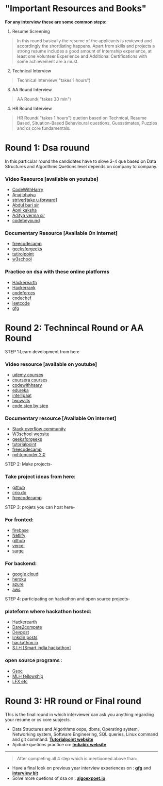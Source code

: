 # **"Important Resources and Books"**

**For any interview these are some common steps:**

1. Resume Screening
>In this round basically the resume of the applicants is reviewed and accordingly the shortlisting happens. 
Apart from skills and projects a strong resume includes a good amount of Internship experience, at least one Volunteer Experience and Additional Certifications with some achievement are a must.

2. Technical  Interview
>Technical Interview( "takes 1 hours")


3. AA Round Interview
>AA Round( "takes 30 min")

4. HR Round Interview
>HR Round( "takes 1 hours")
quetion based on Technical, Resume Based, Situation-Based Behavioural questions, Guesstimates, Puzzles and cs core fundamentals.


# Round 1: Dsa rouund

In this particular round the candidates have to slove 3-4 que based on Data Structures and Algorithms.Quetions level depends on company to company.

### Video Resource [available on youtube]
* [CodeWithHarry](https://www.youtube.com/c/CodeWithHarry)
* [Anuj bhaiya](https://www.youtube.com/c/AnujBhaiya)
* [striver[take u forward]](https://www.youtube.com/c/takeUforward)
* [Abdul bari sir](https://www.youtube.com/channel/UCZCFT11CWBi3MHNlGf019nw)
* [Apni kaksha](https://www.youtube.com/channel/UCF7BExjT2zH_mmyqOB139Dg)
* [Aditya verma sir](https://www.youtube.com/c/AdityaVermaTheProgrammingLord)
* [codebeyound](https://www.youtube.com/c/CodeBeyond)

### Documentary Resource [Available On internet]
* [freecodecamp](https://www.freecodecamp.org/)
* [geeksforgeeks](https://www.geeksforgeeks.org/)
* [tutirolpoint](https://www.tutorialspoint.com/index.htm)
* [w3school](https://www.w3schools.com/)

### Practice on dsa with these online platforms
* [Hackerearth](https://www.hackerearth.com/)
* [Hackerrank](https://www.hackerrank.com/)
* [codeforces](https://codeforces.com/)
* [codechef](https://www.codechef.com/)
* [leetcode](https://leetcode.com/)
* [gfg](https://www.geeksforgeeks.org/)

# Round 2: Technincal Round or AA Round

STEP 1:Learn development from here-

### Video resource [available on youtube]

* [udemy courses](https://www.udemy.com/?deal_code=&utm_term=Homepage&utm_content=Textlink&utm_campaign=Rakuten-default&ranMID=39197&ranEAID=%2F68Yt01SgtI&ranSiteID=_68Yt01SgtI-IyHQcQ0vUgslxO93sgRjmw&LSNPUBID=%2F68Yt01SgtI&utm_source=aff-campaign&utm_medium=udemyads)
* [coursera courses](https://www.coursera.org/professional-certificates/sas-programming?utm_source=gg&utm_medium=sem&utm_campaign=37-SAS-Programmer-IN&utm_content=37-SAS-Programmer-IN&campaignid=12737601544&adgroupid=123746533387&device=c&keyword=coursera%20programming&matchtype=b&network=g&devicemodel=&adpostion=&creativeid=514091947388&hide_mobile_promo&gclid=Cj0KCQjw8eOLBhC1ARIsAOzx5cFkGZHA-hwrpMvV1vXE02gJKj3YwEzpL8ai0bi4jyjFbAx7vdeOqXcaAt74EALw_wcB)
* [codewithhaary](https://www.youtube.com/c/CodeWithHarry)
* [edureka](https://www.youtube.com/c/edurekaIN)
* [intellipaat](https://www.youtube.com/c/Intellipaat)
* [twowaits](https://www.youtube.com/c/Twowaits)
* [code step by step](https://www.youtube.com/channel/UCvHX2bCZG2m9ddUhwxudKYA)

### Documentary resource [Available On internet]
 
* [Stack overflow community](https://stackoverflow.com/)
* [W3school website](https://www.w3schools.com/)
* [geeksforgeeks](https://www.geeksforgeeks.org/)
* [tutorialpoint](https://www.tutorialspoint.com/index.htm)
* [freecodecamp](https://www.freecodecamp.org/)
* [pyhtoncoder 2.0](https://www.python.org/download/releases/2.0/)

STEP 2: Make projects-
 
### Take project ideas from here:
 
* [github](https://github.com/)
* [crio.do](https://www.crio.do/)
* [freecodecamp](https://www.freecodecamp.org/)

STEP 3: projets you can host here-
 
### For fronted:
 
* [firebase](https://firebase.google.com/)
* [Netlify](https://www.netlify.com/)
* [github](https://github.com/)
* [vercel](https://vercel.com/)
* [surge](https://www.surgeahead.com/)
 
### For backend:
 
* [google cloud](https://cloud.google.com/gcp/?utm_source=google&utm_medium=cpc&utm_campaign=japac-IN-all-en-dr-bkws-all-super-trial-e-dr-1009882&utm_content=text-ad-none-none-DEV_c-CRE_498747252452-ADGP_Hybrid%20%7C%20BKWS%20-%20EXA%20%7C%20Txt%20~%20GCP%20~%20General_google%20cloud-KWID_43700023274811608-kwd-296530647816&userloc_9302309-network_g&utm_term=KW_google%20cloud&ds_rl=1264446&gclid=Cj0KCQjw8eOLBhC1ARIsAOzx5cEmgMJFgCkvxQBxV2Z8E7Cq7AJ1mV5Q6TTjYYgCRPkY9gp0kLziDMgaAnS8EALw_wcB&gclsrc=aw.ds)
* [heroku](https://www.heroku.com/)
* [azure](https://azure.microsoft.com/en-in/free/search/?&ef_id=Cj0KCQjw8eOLBhC1ARIsAOzx5cGH2EG54v-UuuHZ-o308g6IKOOyUuDd9xI3VPct41evtUjnDWqv8O8aAqNWEALw_wcB:G:s&OCID=AID2200195_SEM_Cj0KCQjw8eOLBhC1ARIsAOzx5cGH2EG54v-UuuHZ-o308g6IKOOyUuDd9xI3VPct41evtUjnDWqv8O8aAqNWEALw_wcB:G:s&gclid=Cj0KCQjw8eOLBhC1ARIsAOzx5cGH2EG54v-UuuHZ-o308g6IKOOyUuDd9xI3VPct41evtUjnDWqv8O8aAqNWEALw_wcB)
* [aws](https://aws.amazon.com/free/?trk=ps_a134p000003yhlXAAQ&trkCampaign=acq_paid_search_brand&sc_channel=ps&sc_campaign=acquisition_IN&sc_publisher=google&sc_category=core-main&sc_country=IN&sc_geo=APAC&sc_outcome=Acquisition&sc_detail=aws&sc_content=Brand_Core_aws_e&sc_matchtype=e&sc_segment=453325184782&sc_medium=ACQ-P|PS-GO|Brand|Desktop|SU|Core-Main|Core|IN|EN|Text&s_kwcid=AL!4422!3!453325184782!e!!g!!aws&ef_id=Cj0KCQjw8eOLBhC1ARIsAOzx5cHytZDCf-UDp7CtbWeUqm1Z2TuItEMKadgHlmwmj-bqBADPBD31cq4aAjIjEALw_wcB:G:s&s_kwcid=AL!4422!3!453325184782!e!!g!!aws&all-free-tier.sort-by=item.additionalFields.SortRank&all-free-tier.sort-order=asc&awsf.Free%20Tier%20Types=*all&awsf.Free%20Tier%20Categories=*all)

 STEP 4: participating on hackathon and open source projects-
 
### plateform where hackathon hosted:
 
* [Hackerearth](https://www.hackerearth.com/)
* [Dare2compete](https://dare2compete.com/)
* [Devpost](https://devpost.com/)
* [linkdin posts](https://www.linkedin.com/)
* [hackathon.io](https://www.hackathon.io/events)
* [S.I.H [Smart india hackathon]](https://www.sih.gov.in/)
 

### open source programs :
 
* [Gsoc](https://summerofcode.withgoogle.com/archive/v)
* [MLH fellowship](https://fellowship.mlh.io/)
* [LFX etc](https://lfx.linuxfoundation.org/tools/mentorship/)

# Round 3: HR round or Final round
 
This is the final round in which interviewer can ask you anything regarding your resume or cs core subjects.

* Data Structures and Algorithms oops, dbms, Operating system, Networking system, Software Engineering, SQL queries, Linux command and git command: [**Tutorialpoint website**](https://www.tutorialspoint.com/index.htm)
* Apitude quetions practice on: [**Indiabix website**](https://www.indiabix.com/)


*********************************************************************************************************************************************************************************
>After completing all 4 step which is mentiooned above than:
* Have a final look on previous year interview experiences on : [**gfg**](https://www.geeksforgeeks.org/) and [**interview bit**](https://www.interviewbit.com/)
* Solve  more quetions of dsa on : [**algoexpoet.io**](https://www.algoexpert.io/product?r=ads&gclid=CjwKCAjw_L6LBhBbEiwA4c46upPgWbQqBKOck5JylFyiHE2G0uenJ6AuIkJW8vzrrUSjqZtbT62uBBoCTOEQAvD_BwE)



